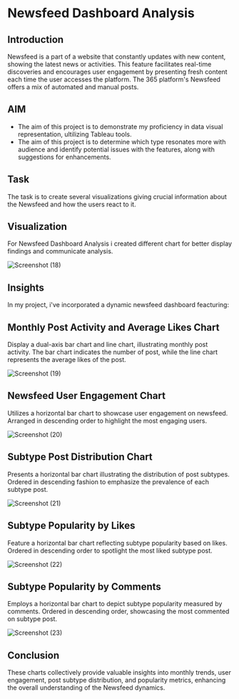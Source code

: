 # Newsfeed Dashboard Analysis

## Introduction
Newsfeed is a part of a website that constantly updates with new content, showing the latest news or activities. This feature facilitates real-time discoveries and encourages user engagement by presenting fresh content each time the user accesses the platform. The 365 platform's Newsfeed offers a mix of automated and manual posts.

## AIM
- The aim of this project is to demonstrate my proficiency in data visual representation, ultilizing Tableau tools.  
- The aim of this project is to determine which type resonates more with audience and identify potential issues with the features, along with suggestions for enhancements.

## Task
The task is to create several visualizations giving crucial information about the Newsfeed and how the users react to it.

## Visualization
For Newsfeed Dashboard Analysis i created different chart for better display findings and communicate analysis.

![Screenshot (18)](https://github.com/olaanalyst/Newsfeed-Dashboard-Analysis/assets/141564936/565a8b0f-a9ea-4dbb-a679-6f5c15b2d175)

## Insights
In my project, i've incorporated a dynamic newsfeed dashboard feacturing:

## Monthly Post Activity and Average Likes Chart
Display a dual-axis bar chart and line chart, illustrating monthly post activity. The bar chart indicates the number of post, while the line chart represents the average likes of the post.

![Screenshot (19)](https://github.com/olaanalyst/Newsfeed-Dashboard-Analysis/assets/141564936/6b5d08a1-2bbd-4822-836a-add998106a2b)

## Newsfeed User Engagement Chart 
Utilizes a horizontal bar chart to showcase user engagement on newsfeed. Arranged in descending order to highlight the most engaging users.

![Screenshot (20)](https://github.com/olaanalyst/Newsfeed-Dashboard-Analysis/assets/141564936/08f3acd0-9054-44db-a153-ad751423ac4d)

## Subtype Post Distribution Chart
Presents a horizontal bar chart illustrating the distribution of post subtypes. Ordered in descending fashion to emphasize the prevalence of each subtype post.

![Screenshot (21)](https://github.com/olaanalyst/Newsfeed-Dashboard-Analysis/assets/141564936/4b824694-9088-437b-a32d-f60aa76bb1dc)

## Subtype Popularity by Likes
Feature a horizontal bar chart reflecting subtype popularity based on likes. Ordered in descending order to spotlight the most liked subtype post.

![Screenshot (22)](https://github.com/olaanalyst/Newsfeed-Dashboard-Analysis/assets/141564936/a06a9428-cf24-4e4d-861d-209c58a6ab1b)

## Subtype Popularity by Comments
Employs a horizontal bar chart to depict subtype popularity measured by comments. Ordered in descending order, showcasing the most commented on subtype post. 

![Screenshot (23)](https://github.com/olaanalyst/Newsfeed-Dashboard-Analysis/assets/141564936/7c41cb50-40fc-45e2-bd17-15b591f8919f)

## Conclusion
These charts collectively provide valuable insights into monthly trends, user engagement, post subtype distribution, and popularity metrics, enhancing the overall understanding of the Newsfeed dynamics.
